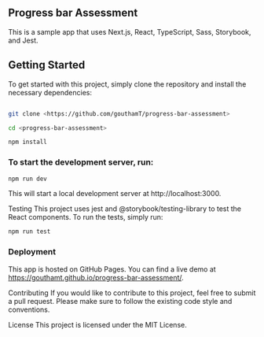 ## Progress bar Assessment

This is a sample app that uses Next.js, React, TypeScript, Sass, Storybook, and Jest.

## Getting Started
To get started with this project, simply clone the repository and install the necessary dependencies:

```bash

git clone <https://github.com/gouthamT/progress-bar-assessment>

cd <progress-bar-assessment>

npm install

```

### To start the development server, run:

```bash
npm run dev
```

This will start a local development server at http://localhost:3000.

Testing
This project uses jest and @storybook/testing-library to test the React components. To run the tests, simply run:

```bash
npm run test
```

### Deployment
This app is hosted on GitHub Pages. You can find a live demo at https://gouthamt.github.io/progress-bar-assessment/.

Contributing
If you would like to contribute to this project, feel free to submit a pull request. Please make sure to follow the existing code style and conventions.

License
This project is licensed under the MIT License.